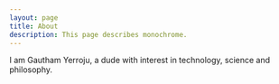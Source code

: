 ```yaml
---
layout: page
title: About
description: This page describes monochrome.
---
```


I am Gautham Yerroju, a dude with interest in technology, science and philosophy.